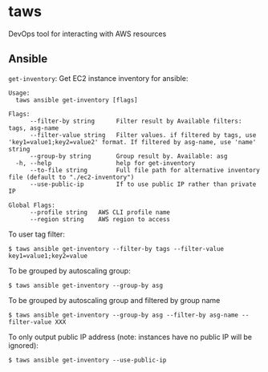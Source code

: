 taws
====
DevOps tool for interacting with AWS resources

Ansible
-------
`get-inventory`: Get EC2 instance inventory for ansible:

    Usage:
      taws ansible get-inventory [flags]

    Flags:
          --filter-by string      Filter result by Available filters: tags, asg-name
          --filter-value string   Filter values. if filtered by tags, use 'key1=value1;key2=value2' format. If filtered by asg-name, use 'name' string
          --group-by string       Group result by. Available: asg
      -h, --help                  help for get-inventory
          --to-file string        Full file path for alternative inventory file (default to "./ec2-inventory")
          --use-public-ip         If to use public IP rather than private IP

    Global Flags:
          --profile string   AWS CLI profile name
          --region string    AWS region to access


To user tag filter:

    $ taws ansible get-inventory --filter-by tags --filter-value key1=value1;key2=value 

To be grouped by autoscaling group:

    $ taws ansible get-inventory --group-by asg

To be grouped by autoscaling group and filtered by group name

    $ taws ansible get-inventory --group-by asg --filter-by asg-name --filter-value XXX

To only output public IP address (note: instances have no public IP will be ignored):

    $ taws ansible get-inventory --use-public-ip
